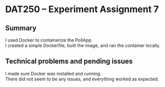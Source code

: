 # DAT250 – Experiment Assignment 7

## Summary
I used Docker to containerize the PollApp.  
I created a simple Dockerfile, built the image, and ran the container locally.

## Technical problems and pending issues
I made sure Docker was installed and running.  
There did not seem to be any issues, and everything worked as expected.
